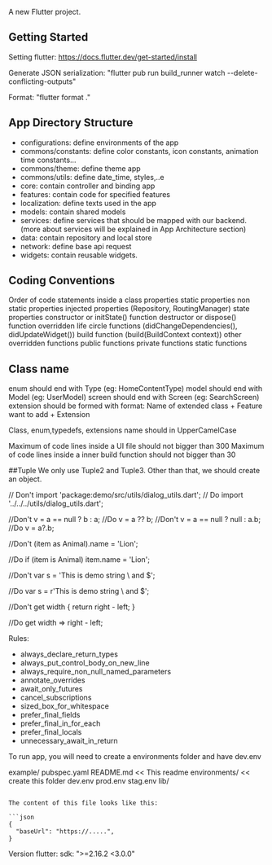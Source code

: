 A new Flutter project.

## Getting Started

Setting flutter: https://docs.flutter.dev/get-started/install

Generate JSON serialization: "flutter pub run build_runner watch --delete-conflicting-outputs"

Format: "flutter format ."

## App Directory Structure
- configurations: define environments of the app
- commons/constants: define color constants, icon constants, animation time constants...
- commons/theme: define theme app
- commons/utils: define date_time, styles,..e
- core: contain controller and binding app
- features: contain code for specified features
- localization: define texts used in the app
- models: contain shared models
- services: define services that should be mapped with our backend.
  (more about services will be explained in App Architecture section)
- data: contain repository and local store
- network: define base api request
- widgets: contain reusable widgets.

## Coding Conventions
Order of code statements inside a class
   properties
   static properties
   non static properties
   injected properties (Repository, RoutingManager)
   state properties
   constructor or initState() function
   destructor or dispose() function
   overridden life circle functions (didChangeDependencies(), didUpdateWidget())
   build function (build(BuildContext context))
   other overridden functions
   public functions
   private functions
   static functions

## Class name
enum should end with Type (eg: HomeContentType)
model should end with Model (eg: UserModel)
screen should end with Screen (eg: SearchScreen)
extension should be formed with format: Name of extended class + Feature want to add + Extension

Class, enum,typedefs, extensions name should in UpperCamelCase

Maximum of code lines inside a UI file should not bigger than 300
Maximum of code lines inside a inner build function should not bigger than 30

##Tuple
We only use Tuple2 and Tuple3. Other than that, we should create an object.

// Don't
import 'package:demo/src/utils/dialog_utils.dart';
// Do
import '../../../utils/dialog_utils.dart';

//Don't
v = a == null ? b : a;
//Do
v = a ?? b;
//Don't
v = a == null ? null : a.b;
//Do
v = a?.b;

//Don't
(item as Animal).name = 'Lion';

//Do
if (item is Animal)
  item.name = 'Lion';

//Don't
var s = 'This is demo string \\ and \$';

//Do
var s = r'This is demo string \ and $';

//Don't
get width {
  return right - left;
}

//Do
get width => right - left;

Rules:
- always_declare_return_types
- always_put_control_body_on_new_line
- always_require_non_null_named_parameters
- annotate_overrides
- await_only_futures
- cancel_subscriptions
- sized_box_for_whitespace
- prefer_final_fields
- prefer_final_in_for_each
- prefer_final_locals
- unnecessary_await_in_return

To run app, you will need to create a environments folder and have dev.env

example/
  pubspec.yaml
  README.md << This readme
  environments/ << create this folder
    dev.env
    prod.env
    stag.env
  lib/
```

The content of this file looks like this:

```json
{
  "baseUrl": "https://.....",
}
```

Version flutter: sdk: ">=2.16.2 <3.0.0"
